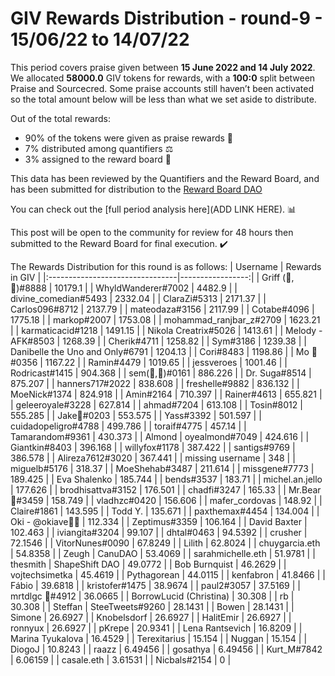 
# GIV Rewards Distribution - round-9  - 15/06/22 to 14/07/22
This period covers praise given between **15 June 2022 and 14 July 2022**. We allocated **58000.0** GIV tokens for rewards, with a **100:0** split between Praise and Sourcecred. Some praise accounts still haven’t been activated so the total amount below will be less than what we set aside to distribute.

Out of the total rewards:

* 90% of the tokens were given as praise rewards :pray:
* 7% distributed among quantifiers :balance_scale:
* 3% assigned to the reward board :memo:

This data has been reviewed by the Quantifiers and the Reward Board, and has been submitted for distribution to the [Reward Board DAO](https://xdai.aragon.blossom.software/#/rewardboardtec/)


You can check out the [full period analysis here](ADD LINK HERE). :bar_chart:

This post will be open to the community for review for 48 hours then submitted to the Reward Board for final execution. :heavy_check_mark:

The Rewards Distribution for this round is as follows:
| Username                        |   Rewards in GIV |
|:--------------------------------|-----------------:|
| Griff (💜,💜)#8888              |      10179.1     |
| WhyldWanderer#7002              |       4482.9     |
| divine_comedian#5493            |       2332.04    |
| ClaraZi#5313                    |       2171.37    |
| Carlos096#8712                  |       2137.79    |
| mateodaza#3156                  |       2117.99    |
| Cotabe#4096                     |       1775.18    |
| markop#2007                     |       1753.08    |
| mohammad_ranjbar_z#2709         |       1623.21    |
| karmaticacid#1218               |       1491.15    |
| Nikola Creatrix#5026            |       1413.61    |
| Melody - AFK#8503               |       1268.39    |
| Cherik#4711                     |       1258.82    |
| Sym#3186                        |       1239.38    |
| Danibelle the Uno and Only#6791 |       1204.13    |
| Cori#8483                       |       1198.86    |
| Mo 🤖#0356                      |       1167.22    |
| Ramin#4479                      |       1019.65    |
| jessveroes                      |       1001.46    |
| Rodricast#1415                  |        904.368   |
| sem(🌸,🐝)#0161                 |        886.226   |
| Dr. Suga#8514                   |        875.207   |
| hanners717#2022                 |        838.608   |
| freshelle#9882                  |        836.132   |
| MoeNick#1374                    |        824.918   |
| Amin#2164                       |        710.397   |
| Rainer#4613                     |        655.821   |
| geleeroyale#3228                |        627.814   |
| ahmad#7204                      |        613.108   |
| Tosin#8012                      |        555.285   |
| Jake🐍#0203                     |        553.575   |
| Yass#3392                       |        501.597   |
| cuidadopeligro#4788             |        499.786   |
| toraif#4775                     |        457.14    |
| Tamarandom#9361                 |        430.373   |
| Almond | oyealmond#7049         |        424.616   |
| Giantkin#8403                   |        396.168   |
| willyfox#1178                   |        387.422   |
| santigs#9769                    |        386.578   |
| Alireza7612#3020                |        367.441   |
| missing username                |        348       |
| miguelb#5176                    |        318.37    |
| MoeShehab#3487                  |        211.614   |
| missgene#7773                   |        189.425   |
| Eva Shalenko                    |        185.744   |
| bends#3537                      |        183.71    |
| michel.an.jello                 |        177.626   |
| brodhisattva#3152               |        176.501   |
| chadfi#3247                     |        165.33    |
| Mr.Bear🐻#3459                  |        158.749   |
| vladhzc#0420                    |        156.606   |
| mafer_cordovas                  |        148.92    |
| Claire#1861                     |        143.595   |
| Todd Y.                         |        135.671   |
| paxthemax#4454                  |        134.004   |
| Oki - @okiave💜🐙               |        112.334   |
| Zeptimus#3359                   |        106.164   |
| David Baxter                    |        102.463   |
| iviangita#3204                  |         99.107   |
| dhtal#0463                      |         94.5392  |
| crusher                         |         72.1546  |
| VitorNunes#0090                 |         67.8249  |
| Lilith                          |         62.8024  |
| chuygarcia.eth                  |         54.8358  |
| Zeugh | CanuDAO                 |         53.4069  |
| sarahmichelle.eth               |         51.9781  |
| thesmith | ShapeShift DAO       |         49.0772  |
| Bob Burnquist                   |         46.2629  |
| vojtechsimetka                  |         45.4619  |
| Pythagorean                     |         44.0115  |
| kenfabron                       |         41.8466  |
| Fábio                           |         39.6818  |
| kristofer#1475                  |         38.9674  |
| paul2#3057                      |         37.5169  |
| mrtdlgc 🐝#4912                 |         36.0665  |
| BorrowLucid (Christina)         |         30.308   |
| rb                              |         30.308   |
| Steffan | SteeTweets#9260       |         28.1431  |
| Bowen                           |         28.1431  |
| Simone                          |         26.6927  |
| Knobelsdorf                     |         26.6927  |
| HalitEmir                       |         26.6927  |
| ronnyux                         |         26.6927  |
| pKrepe                          |         20.9341  |
| Lena Rantsevich                 |         16.8209  |
| Marina Tyukalova                |         16.4529  |
| Terexitarius                    |         15.154   |
| Nuggan                          |         15.154   |
| DiogoJ                          |         10.8243  |
| raazz                           |          6.49456 |
| gosathya                        |          6.49456 |
| Kurt_M#7842                     |          6.06159 |
| casale.eth                      |          3.61531 |
| Nicbals#2154                    |          0       |